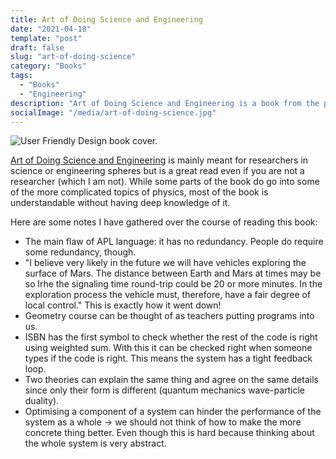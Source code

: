 ```yaml
---
title: Art of Doing Science and Engineering
date: "2021-04-18"
template: "post"
draft: false
slug: "art-of-doing-science"
category: "Books"
tags:
  - "Books"
  - "Engineering"
description: "Art of Doing Science and Engineering is a book from the prolific researcher Richarch Hamming (yes, the one who, among other things, invented Hamming code)."
socialImage: "/media/art-of-doing-science.jpg"
---
```


![User Friendly Design book cover.](/media/art-of-doing-science.jpg)

[Art of Doing Science and Engineering](https://www.amazon.com/Art-Doing-Science-Engineering-Learning/dp/1732265178) is mainly meant for researchers in science or engineering spheres but is a great read even if you are not a researcher (which I am not). While some parts of the book do go into some of the more complicated topics of physics, most of the book is understandable without having deep knowledge of it.

Here are some notes I have gathered over the course of reading this book:

- The main flaw of APL language: it has no redundancy. People do require some redundancy, though.
- "I believe very likely in the future we will have vehicles exploring the surface of Mars. The distance between Earth and Mars at times may be so lrhe the signaling time round-trip could be 20 or more minutes. In the exploration process the vehicle must, therefore, have a fair degree of local control." This is exactly how it went down!
- Geometry course can be thought of as teachers putting programs into us.
- ISBN has the first symbol to check whether the rest of the code is right using weighted sum. With this it can be checked right when someone types if the code is right. This means the system has a tight feedback loop.
- Two theories can explain the same thing and agree on the same details since only their form is different (quantum mechanics wave-particle duality).
- Optimising a component of a system can hinder the performance of the system as a whole → we should not think of how to make the more concrete thing better. Even though this is hard because thinking about the whole system is very abstract.
